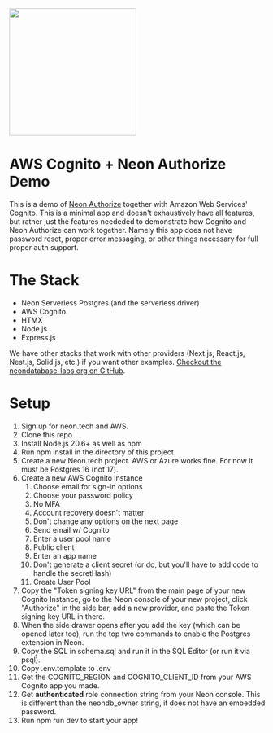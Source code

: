 <img width="250px" src="https://neon.tech/brand/neon-logo-dark-color.svg" />

# AWS Cognito + Neon Authorize Demo

This is a demo of [Neon Authorize](https://neon.tech/docs/guides/neon-authorize) together with Amazon Web Services' Cognito. This is a minimal app and doesn't exhaustively have all features, but rather just the features neededed to demonstrate how Cognito and Neon Authorize can work together. Namely this app does not have password reset, proper error messaging, or other things necessary for full proper auth support.

# The Stack

- Neon Serverless Postgres (and the serverless driver)
- AWS Cognito
- HTMX
- Node.js
- Express.js

We have other stacks that work with other providers (Next.js, React.js, Nest.js, Solid.js, etc.) if you want other examples. [Checkout the neondatabase-labs org on GitHub](https://github.com/neondatabase-labs?q=authorize).

# Setup

1. Sign up for neon.tech and AWS.
2. Clone this repo
3. Install Node.js 20.6+ as well as npm
4. Run npm install in the directory of this project
5. Create a new Neon.tech project. AWS or Azure works fine. For now it must be Postgres 16 (not 17).
6. Create a new AWS Cognito instance
   1. Choose email for sign-in options
   2. Choose your password policy
   3. No MFA
   4. Account recovery doesn't matter
   5. Don't change any options on the next page
   6. Send email w/ Cognito
   7. Enter a user pool name
   8. Public client
   9. Enter an app name
   10. Don't generate a client secret (or do, but you'll have to add code to handle the secretHash)
   11. Create User Pool
7.  Copy the "Token signing key URL" from the main page of your new Cognito Instance, go to the Neon console of your new project, click "Authorize" in the side bar, add a new provider, and paste the Token signing key URL in there.
8.  When the side drawer opens after you add the key (which can be opened later too), run the top two commands to enable the Postgres extension in Neon.
9.  Copy the SQL in schema.sql and run it in the SQL Editor (or run it via psql).
10. Copy .env.template to .env
11. Get the COGNITO_REGION and COGNITO_CLIENT_ID from your AWS Cognito app you made.
12. Get **authenticated** role connection string from your Neon console. This is different than the neondb_owner string, it does not have an embedded password.
13. Run npm run dev to start your app!
